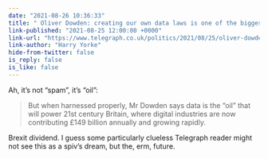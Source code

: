 ```yaml
---
date: "2021-08-26 10:36:33"
title: " Oliver Dowden: creating our own data laws is one of the biggest prizes of  Brexit"
link-published: "2021-08-25 12:00:00 +0000"
link-url: "https://www.telegraph.co.uk/politics/2021/08/25/oliver-dowden-creating-data-laws-one-biggest-prizes-brexit/"
link-author: "Harry Yorke"
hide-from-twitter: false
is_reply: false
is_like: false
---
```


Ah, it’s not “spam”, it’s “oil”:

> But when harnessed properly, Mr Dowden says data is the “oil” that will power 21st century Britain, where digital industries are now contributing £149 billion annually and growing rapidly.

Brexit dividend. I guess some particularly clueless Telegraph reader might not see this as a spiv’s dream, but the, erm, future.
